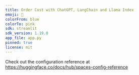 ```yaml
---
title: Order Cost with ChatGPT, LangChain and Llama Index
emoji: 🦙
colorFrom: blue
colorTo: pink
sdk: streamlit
sdk_version: 1.19.0
app_file: app.py
pinned: true
license: mit
---
```


Check out the configuration reference at https://huggingface.co/docs/hub/spaces-config-reference
